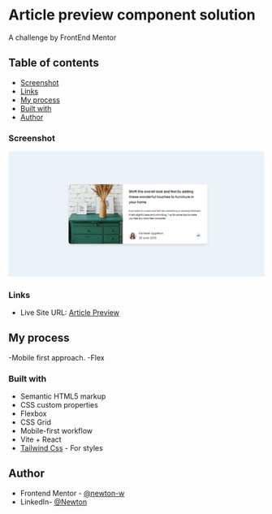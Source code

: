 # Article preview component solution

A challenge by FrontEnd Mentor

## Table of contents

  - [Screenshot](#screenshot)
  - [Links](#links)
  - [My process](#my-process) 
  - [Built with](#built-with)
  - [Author](#author)

### Screenshot
  
  ![](./screenshot.png)

### Links

- Live Site URL: [Article Preview](https://newt-article-preview.netlify.app/)

## My process

-Mobile first approach.
-Flex

### Built with

- Semantic HTML5 markup
- CSS custom properties
- Flexbox
- CSS Grid
- Mobile-first workflow
- Vite + React
- [Tailwind Css](https://styled-components.com/) - For styles


## Author

- Frontend Mentor - [@newton-w](https://www.frontendmentor.io/profile/newton-w)
- LinkedIn- [@Newton](https://www.linkedin.com/in/newton-warui-326917223/)

